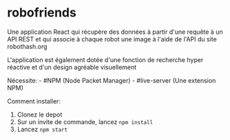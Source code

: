 # robofriends
Une application React qui récupère des données à partir d'une requête à un API REST
et qui associe à chaque robot une image à l'aide de l'API du site robothash.org

L'application est également dotée d'une fonction de recherche hyper réactive et d'un design agréable visuellement

Nécessite:
    - #NPM (Node Packet Manager)
    - #live-server (Une extension NPM)

Comment installer:

1. Clonez le depot
2. Sur un invite de commande, lancez `npm install`
3. Lancez `npm start`